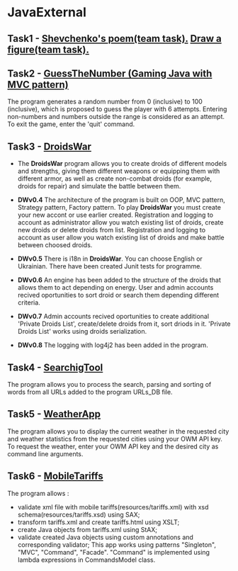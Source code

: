 # JavaExternal

## Task1 - [Shevchenko's poem(team task).](https://github.com/ShulzhenkoA/JavaExternal_team_tasks/tree/master/tasks/poem) [Draw a figure(team task).](https://github.com/ShulzhenkoA/JavaExternal_team_tasks/tree/master/tasks/geometrical.figures/src/com/java/external)


## Task2 - [GuessTheNumber (Gaming Java with MVC pattern)](https://github.com/ShulzhenkoA/JavaExternal/tree/master/JavaGaming/src/com/javaextetnal_shulzhenko/gaming/GuessTheNumber)
The program generates a random number from 0 (inclusive) to 100 (inclusive), which is proposed to guess the player with 6 attempts. Entering non-numbers and numbers outside the range is considered as an attempt. To exit the game, enter the 'quit' command.


## Task3 - [DroidsWar](https://github.com/ShulzhenkoA/JavaExternal/tree/master/DroidsWar)
* The **DroidsWar** program allows you to create droids of different models and strengths, giving them different weapons or equipping them with different armor, as well as create non-combat droids (for example, droids for repair) and simulate the battle between them. 

* **DWv0.4** The architecture of the program is built on OOP, MVC pattern, Strategy pattern, Factory pattern. To play **DroidsWar** you must create your new accont or use earlier created. Registration and logging to account as administrator allow you watch existing list of droids, create new droids or delete droids from list. Registration and logging to account as user allow you watch existing list of droids and make battle between choosed droids.

* **DWv0.5** There is i18n in **DroidsWar**. You can choose English or Ukrainian. There have been created Junit tests for programme.


* **DWv0.6** An engine has been added to the structure of the droids that allows them to act depending on energy. User and admin accounts recived oportunities to sort droid or search them depending different criteria. 

* **DWv0.7** Admin accounts recived oportunities to create additional 'Private Droids List', create/delete droids from it, sort driods in it. 'Private Droids List' works using droids serialization.

* **DWv0.8** The logging with log4j2 has been added in the program.  


## Task4 - [SearchigTool](https://github.com/ShulzhenkoA/JavaExternal/tree/master/SearchingTool)
The program allows you to process the search, parsing and sorting of words from all URLs added to the program URLs_DB file.


## Task5 - [WeatherApp](https://github.com/ShulzhenkoA/JavaExternal/tree/master/WeatherApp/)
The program allows you to display the current weather in the requested city and weather statistics from the requested cities using your OWM API key. To request the weather, enter your OWM API key and the desired city as command line arguments.

## Task6 - [MobileTariffs](https://github.com/ShulzhenkoA/JavaExternal/tree/master/MobileTariffs/)
The program allows :
 - validate xml file with mobile tariffs(resources/tariffs.xml) with xsd schema(resources/tariffs.xsd) using SAX;
 - transform tariffs.xml and create tariffs.html using XSLT;
 - create Java objects from tariffs.xml using StAX;
 - validate created Java objects using custom annotations and corresponding validator;
This app works using patterns "Singleton", "MVC", "Command", "Facade". "Command" is implemented using lambda expressions in CommandsModel class. 
